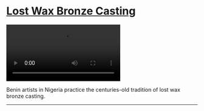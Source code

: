 # [Lost Wax Bronze Casting](http://artsmia.github.io/griot/#/stories/352)

<video src='http://cdn.dx.artsmia.org/videos/lostWaxBronzeCasting.mp4'></video>

<p><strong></strong>Benin artists in Nigeria practice the centuries-old tradition of lost wax bronze casting.</p>

---
